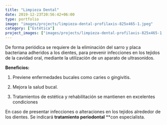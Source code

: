 ```yaml
---
title: "Limpieza Dental"
date: 2019-12-23T20:56:42+06:00
type: portfolio
image: "images/projects/limpieza-dental-profilaxis-825x465-1.jpeg"
category: ["Estética"]
project_images: ["images/projects/limpieza-dental-profilaxis-825x465-1.jpeg"]
---
```


De forma periódica se requiere de la eliminación del sarro y placa bacteriana adheridos a los dientes, para prevenir infecciones en los tejidos de la cavidad oral, mediante la utilización de un aparato de ultrasonidos.

**Beneficios:**

1. Previene enfermedades bucales como caries o gingivitis.

2. Mejora la salud bucal.

3. Tratamientos de estética y rehabilitación se mantienen en excelentes condiciones


En caso de presentar infecciones o alteraciones en los tejidos alrededor de los dientes. Se indicará **tratamiento periodontal** **con especialista.
